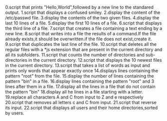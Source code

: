 0.script that prints "Hello,World",followed by a new line to the standared output.
1.script that displays a confused smiley.
2.display the content of the /etc/passwd file.
3.display the contents of the two given files.
4.display the last 10 lines of a file.
5.display the first 10 lines of a file.
6.script that displays the third line of a file.
7.script that creates a file containing a text ending by a new line.
8.script that writes into a file the results of a command.If the file already exists,it should be overwritten.if the file does not exist,create it.
9.script that duplicates the last line of the file.
10.script that deletes all the regular files with a *js extension that are present in the current directory and all its subfolders.
11.script that counts the number of directories and sub-directories in the current directory.
12.script that displays the 10 newest files in the current directory.
13.script that takes a list of words as input and prints only words that appear exactly once
14.displays lines containing the pattern "root" from the file.
15.display the number of lines containing the pattern "bin" in a file.
16.display lines containing the pattern "root" and 3 lines after them in a file.
17.display all the lines in a file that do not contain the pattern "bin"
18.display all he lines in a file starting with a letter.
19.replace all characters A and C from input to Z and e respectively
20.script that removes all letters c and C from input.
21.script that reverse its input.
22.script that displays all users and their home directories,sorted by users.

